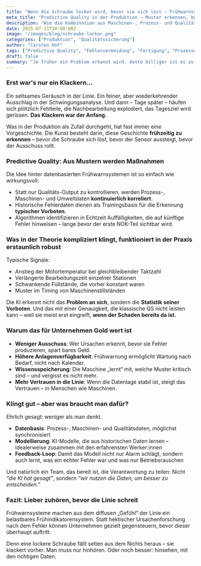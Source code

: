 ```yaml
---
title: "Wenn die Schraube locker wird, bevor sie sich löst – Frühwarnsysteme mit Daten"
meta_title: "Predictive Quality in der Produktion – Muster erkennen, bevor Ausschuss entsteht"
description: "Wie die Kombination aus Maschinen-, Prozess- und Qualitätsdaten eine neue Ära der Fehlervermeidung einläutet – datenbasiert, proaktiv und effizient."
date: 2025-07-11T10:00:00Z
image: "/images/blog/schraube-locker.png"
categories: ["Produktion", "Qualitätssicherung"]
author: "Carsten Hof"
tags: ["Predictive Quality", "Fehlervermeidung", "Fertigung", "Prozessdaten"]
draft: false
summary: "Je früher ein Problem erkannt wird, desto billiger ist es zu beheben. Doch klassische QS erkennt meist erst, wenn's zu spät ist. Datenbasierte Frühwarnsysteme ändern das – mit mehr Kontext, weniger Ausschuss und vorhersehbarer Qualität."
---
```


### Erst war's nur ein Klackern...

Ein seltsames Geräusch in der Linie. Ein feiner, aber wiederkehrender Ausschlag in der Schwingungsanalyse. Und dann – Tage später – häufen sich plötzlich Fehlteile, die Nachbearbeitung explodiert, das Tagesziel wird gerissen. **Das Klackern war der Anfang.**

Was in der Produktion als Zufall durchgeht, hat fast immer eine Vorgeschichte. Die Kunst besteht darin, diese Geschichte **frühzeitig zu erkennen** – bevor die Schraube sich löst, bevor der Sensor aussteigt, bevor der Ausschuss rollt.

### Predictive Quality: Aus Mustern werden Maßnahmen

Die Idee hinter datenbasierten Frühwarnsystemen ist so einfach wie wirkungsvoll:

* Statt nur Qualitäts-Output zu kontrollieren, werden Prozess-, Maschinen- und Umweltdaten **kontinuierlich korreliert**.
* Historische Fehlerdaten dienen als Trainingsbasis für die Erkennung **typischer Vorboten**.
* Algorithmen identifizieren in Echtzeit Auffälligkeiten, die auf künftige Fehler hinweisen – lange bevor der erste NOK-Teil sichtbar wird.

### Was in der Theorie kompliziert klingt, funktioniert in der Praxis erstaunlich robust

Typische Signale:

* Anstieg der Motortemperatur bei gleichbleibender Taktzahl
* Verlängerte Bearbeitungszeit einzelner Stationen
* Schwankende Füllstände, die vorher konstant waren
* Muster im Timing von Maschinenstillständen

Die KI erkennt nicht das **Problem an sich**, sondern die **Statistik seiner Vorboten**. Und das mit einer Genauigkeit, die klassische QS nicht leisten kann – weil sie meist erst eingreift, **wenn der Schaden bereits da ist.**

### Warum das für Unternehmen Gold wert ist

* **Weniger Ausschuss**: Wer Ursachen erkennt, bevor sie Fehler produzieren, spart bares Geld.
* **Höhere Anlagenverfügbarkeit**: Frühwarnung ermöglicht Wartung nach Bedarf, nicht nach Kalender.
* **Wissensspeicherung**: Die Maschine „lernt“ mit, welche Muster kritisch sind – und vergisst es nicht mehr.
* **Mehr Vertrauen in die Linie**: Wenn die Datenlage stabil ist, steigt das Vertrauen – in Menschen wie Maschinen.

### Klingt gut – aber was braucht man dafür?

Ehrlich gesagt: weniger als man denkt.

* **Datenbasis**: Prozess-, Maschinen- und Qualitätsdaten, möglichst synchronisiert
* **Modellierung**: KI-Modelle, die aus historischen Daten lernen – idealerweise zusammen mit den erfahrensten Werker\:innen
* **Feedback-Loop**: Damit das Modell nicht nur Alarm schlägt, sondern auch lernt, was ein echter Fehler war und was nur Betriebsrauschen

Und natürlich ein Team, das bereit ist, die Verantwortung zu teilen: Nicht *“die KI hat gesagt”*, sondern *“wir nutzen die Daten, um besser zu entscheiden.”*

### Fazit: Lieber zuhören, bevor die Linie schreit

Frühwarnsysteme machen aus dem diffusen „Gefühl“ der Linie ein belastbares Frühindikatorensystem. Statt hektischer Ursachenforschung nach dem Fehler können Unternehmen gezielt gegensteuern, bevor dieser überhaupt auftritt.

Denn eine lockere Schraube fällt selten aus dem Nichts heraus – sie klackert vorher. Man muss nur hinhören. Oder noch besser: hinsehen, mit den richtigen Daten.

